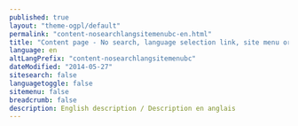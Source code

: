 ```yaml
---
published: true
layout: "theme-ogpl/default"
permalink: "content-nosearchlangsitemenubc-en.html"
title: "Content page - No search, language selection link, site menu or breadcrumb trail - OGPL theme"
language: en
altLangPrefix: "content-nosearchlangsitemenubc"
dateModified: "2014-05-27"
sitesearch: false
languagetoggle: false
sitemenu: false
breadcrumb: false
description: English description / Description en anglais
---
```



